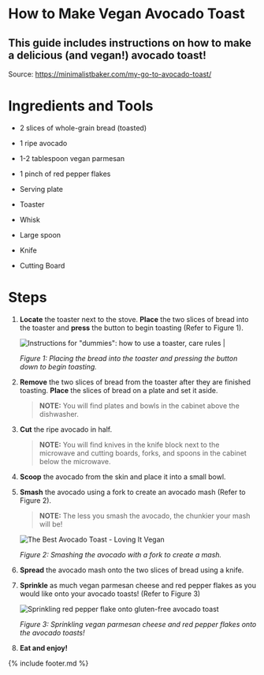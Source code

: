 # How to Make Vegan Avocado Toast

## This guide includes instructions on how to make a delicious (and vegan!) avocado toast!

Source: <https://minimalistbaker.com/my-go-to-avocado-toast/>

# Ingredients and Tools

-   2 slices of whole-grain bread (toasted)

-   1 ripe avocado

-   1-2 tablespoon vegan parmesan

-   1 pinch of red pepper flakes

-   Serving plate

-   Toaster

-   Whisk

-   Large spoon

-   Knife

-   Cutting Board

# Steps 

1.  **Locate** the toaster next to the stove. **Place** the two slices of bread into the toaster and **press** the button to begin toasting (Refer to Figure 1).

    ![Instructions for &quot;dummies&quot;: how to use a toaster, care rules
    \|](images/media/image4.jpeg)

    *Figure 1: Placing the bread into the toaster and pressing the button down to begin toasting.*

2.  **Remove** the two slices of bread from the toaster after they are finished toasting. **Place** the slices of bread on a plate and set it aside.
    > **NOTE:** You will find plates and bowls in the cabinet above the dishwasher.

3.  **Cut** the ripe avocado in half.

    > **NOTE:** You will find knives in the knife block next to the microwave and cutting boards, forks, and spoons in the cabinet below the microwave.

4.  **Scoop** the avocado from the skin and place it into a small bowl.

5.  **Smash** the avocado using a fork to create an avocado mash (Refer to Figure 2).

    > **NOTE:** The less you smash the avocado, the chunkier your mash will be!

    ![The Best Avocado Toast - Loving It
    Vegan](images/media/image5.jpeg)

    *Figure 2: Smashing the avocado with a fork to create a mash.*

6.  **Spread** the avocado mash onto the two slices of bread using a knife.

7.  **Sprinkle** as much vegan parmesan cheese and red pepper flakes as you would like onto your avocado toasts! (Refer to Figure 3)

    ![Sprinkling red pepper flake onto gluten-free avocado
    toast](images/media/image6.jpeg)

    *Figure 3: Sprinkling vegan parmesan cheese and red pepper flakes onto the avocado toasts!*

8.  **Eat and enjoy!**

{% include footer.md %}